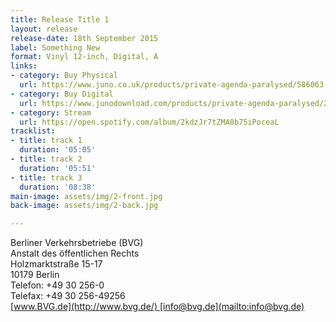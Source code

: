 ```yaml
---
title: Release Title 1
layout: release
release-date: 18th September 2015
label: Something New
format: Vinyl 12-inch, Digital, A
links:
- category: Buy Physical
  url: https://www.juno.co.uk/products/private-agenda-paralysed/586063-01/
- category: Buy Digital
  url: https://www.junodownload.com/products/private-agenda-paralysed/2888681-02/
- category: Stream
  url: https://open.spotify.com/album/2kdzJr7tZMA8b75iPoceaL
tracklist:
- title: track 1
  duration: '05:05'
- title: track 2
  duration: '05:51'
- title: track 3
  duration: '08:38'
main-image: assets/img/2-front.jpg
back-image: assets/img/2-back.jpg

---
```

Berliner Verkehrsbetriebe (BVG)  
Anstalt des öffentlichen Rechts  
Holzmarktstraße 15-17  
10179 Berlin  
Telefon: +49 30 256-0  
Telefax: +49 30 256-49256  
[www.BVG.de](http://www.bvg.de/) [info@bvg.de](mailto:info@bvg.de)
